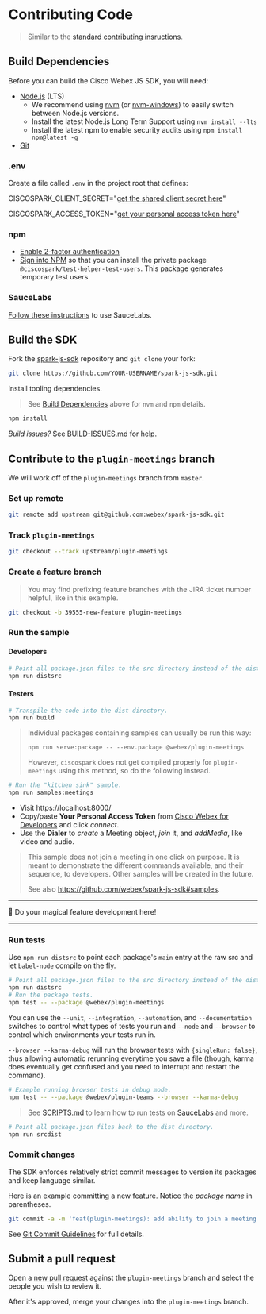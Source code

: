# Contributing Code

> Similar to the [standard contributing insructions](https://github.com/webex/spark-js-sdk/blob/master/CONTRIBUTING.md#contributing-code).

## Build Dependencies

Before you can build the Cisco Webex JS SDK, you will need:

- [Node.js](https://nodejs.org/) (LTS)
  - We recommend using [nvm](https://github.com/creationix/nvm) (or [nvm-windows](https://github.com/coreybutler/nvm-windows))
    to easily switch between Node.js versions.
  - Install the latest Node.js Long Term Support using `nvm install --lts`
  - Install the latest npm to enable security audits using `npm install npm@latest -g`
- [Git](https://git-scm.com/)

### .env

Create a file called `.env` in the project root that defines:

CISCOSPARK_CLIENT_SECRET="[get the shared client secret here](https://cisco.box.com/s/phyd6usx1ga6vf06tdzx5bxn9epnwc2w)"

CISCOSPARK_ACCESS_TOKEN="[get your personal access token here](https://developer.webex.com/getting-started.html#authentication)"

### npm

- [Enable 2-factor authentication](https://docs.npmjs.com/getting-started/using-two-factor-authentication)
- [Sign into NPM](https://docs.npmjs.com/private-modules/ci-server-config#how-to-create-a-new-authentication-token) so that you can install the private package `@ciscospark/test-helper-test-users`. This package generates temporary test users.

### SauceLabs

[Follow these instructions](https://github.com/webex/spark-js-sdk/blob/master/SCRIPTS.md#saucelabs) to use SauceLabs.

## Build the SDK

Fork the [spark-js-sdk](https://github.com/webex/spark-js-sdk/) repository and `git clone` your fork:

```bash
git clone https://github.com/YOUR-USERNAME/spark-js-sdk.git
```

Install tooling dependencies.

> See [Build Dependencies](#build-dependencies) above for `nvm` and `npm` details.

```bash
npm install
```

*Build issues?* See [BUILD-ISSUES.md](https://github.com/webex/spark-js-sdk/blob/master/BUILD-ISSUES.md) for help.

## Contribute to the `plugin-meetings` branch

We will work off of the `plugin-meetings` branch from `master`.

### Set up remote

```bash
git remote add upstream git@github.com:webex/spark-js-sdk.git
```

### Track `plugin-meetings`

```bash
git checkout --track upstream/plugin-meetings
```

### Create a feature branch

> You may find prefixing feature branches with the JIRA ticket number helpful, like in this example.

```bash
git checkout -b 39555-new-feature plugin-meetings
```

### Run the sample

#### Developers

```bash
# Point all package.json files to the src directory instead of the dist directory.
npm run distsrc
```

#### Testers

```bash
# Transpile the code into the dist directory.
npm run build
```

> Individual packages containing samples can usually be run this way:
> ```
> npm run serve:package -- --env.package @webex/plugin-meetings
> ```
> However, `ciscospark` does not get compiled properly for `plugin-meetings` using this method, so do the following instead.


```bash
# Run the "kitchen sink" sample.
npm run samples:meetings
```

- Visit https://localhost:8000/
- Copy/paste **Your Personal Access Token** from [Cisco Webex for Developers](https://developer.webex.com/docs/api/getting-started) and click *connect*.
- Use the **Dialer** to *create* a Meeting object, *join* it, and *addMedia*, like video and audio.

> This sample does not join a meeting in one click on purpose. It is meant to demonstrate the different commands available, and their sequence, to developers. Other samples will be created in the future.
>
> See also https://github.com/webex/spark-js-sdk#samples.

---

🔮 Do your magical feature development here!

---

### Run tests

Use `npm run distsrc` to point each package's `main` entry at the raw src and let `babel-node` compile on the fly.

```bash
# Point all package.json files to the src directory instead of the dist directory.
npm run distsrc
# Run the package tests.
npm test -- --package @webex/plugin-meetings
```

You can use the `--unit`, `--integration`, `--automation`, and `--documentation` switches to control what types of tests you run and `--node` and `--browser` to control which environments your tests run in.

`--browser --karma-debug` will run the browser tests with `{singleRun: false}`, thus allowing automatic rerunning everytime you save a file (though, karma does eventually get confused and you need to interrupt and restart the command).

```bash
# Example running browser tests in debug mode.
npm test -- --package @webex/plugin-teams --browser --karma-debug
```

> See [SCRIPTS.md](https://github.com/webex/spark-js-sdk/blob/master/SCRIPTS.md) to learn how to run tests on [SauceLabs](https://saucelabs.com/) and more.

```bash
# Point all package.json files back to the dist directory.
npm run srcdist
```

### Commit changes

The SDK enforces relatively strict commit messages to version its packages and keep language similar.

Here is an example committing a new feature. Notice the *package name* in parentheses.

```bash
git commit -a -m 'feat(plugin-meetings): add ability to join a meeting'
```

See [Git Commit Guidelines](https://github.com/webex/spark-js-sdk/blob/plugin-meetings/CONTRIBUTING.md#git-commit-guidelines) for full details.

## Submit a pull request

Open a [new pull request](https://github.com/webex/spark-js-sdk/compare/plugin-meetings...master) against the `plugin-meetings` branch and select the people you wish to review it.

After it's approved, merge your changes into the `plugin-meetings` branch.
